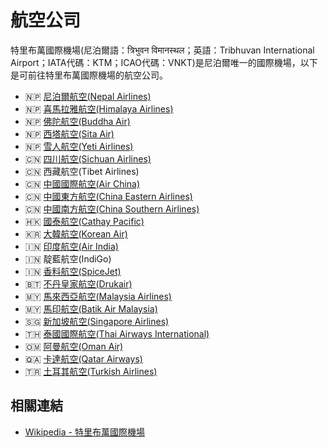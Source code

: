 # 航空公司

特里布萬國際機場(尼泊爾語：त्रिभुवन विमानस्थल；英語：Tribhuvan International Airport；IATA代碼：KTM；ICAO代碼：VNKT)是尼泊爾唯一的國際機場，以下是可前往特里布萬國際機場的航空公司。

- 🇳🇵 [尼泊爾航空(Nepal Airlines)](https://www.nepalairlines.com.np/)
- 🇳🇵 [喜馬拉雅航空(Himalaya Airlines)](https://www.himalaya-airlines.com/)
- 🇳🇵 [佛陀航空(Buddha Air)](https://www.buddhaair.com/)
- 🇳🇵 [西塔航空(Sita Air)](https://www.sitaair.com.np/)
- 🇳🇵 [雪人航空(Yeti Airlines)](https://www.yetiairlines.com/)
- 🇨🇳 [四川航空(Sichuan Airlines)](https://www.sichuanair.com/business-products/4.html)
- 🇨🇳 西藏航空(Tibet Airlines)
- 🇨🇳 [中國國際航空(Air China)](https://www.airchina.com.tw/TW/TW/Home)
- 🇨🇳 [中國東方航空(China Eastern Airlines)](https://us.ceair.com/en/)
- 🇨🇳 [中國南方航空(China Southern Airlines)](https://www.csair.com/cn/)
- 🇭🇰 [國泰航空(Cathay Pacific)](https://www.cathaypacific.com/cx/zh_TW.html)
- 🇰🇷 [大韓航空(Korean Air)](https://www.koreanair.com/)
- 🇮🇳 [印度航空(Air India)](https://www.airindia.com/)
- 🇮🇳 靛藍航空(IndiGo)
- 🇮🇳 [香料航空(SpiceJet)](https://www.spicejet.com/)
- 🇧🇹 [不丹皇家航空(Drukair)](https://www.drukair.com.bt/)
- 🇲🇾 [馬來西亞航空(Malaysia Airlines)](https://www.malaysiaairlines.com/tw/zh_HK.html)
- 🇲🇾 [馬印航空(Batik Air Malaysia)](https://www.malindoair.com/)
- 🇸🇬 [新加坡航空(Singapore Airlines)](https://www.singaporeair.com/zh_TW/tw/home)
- 🇹🇭 [泰國國際航空(Thai Airways International)](https://www.thaiairways.com/en/index.page)
- 🇴🇲 [阿曼航空(Oman Air)](https://www.omanair.com/gbl/en)
- 🇶🇦 [卡達航空(Qatar Airways)](https://www.qatarairways.com/en-tw/homepage.html)
- 🇹🇷 [土耳其航空(Turkish Airlines)](https://www.turkishairlines.com/)

## 相關連結

- [Wikipedia - 特里布萬國際機場](https://zh.wikipedia.org/zh-tw/%E7%89%B9%E9%87%8C%E5%B8%83%E4%B8%87%E5%9B%BD%E9%99%85%E6%9C%BA%E5%9C%BA)
